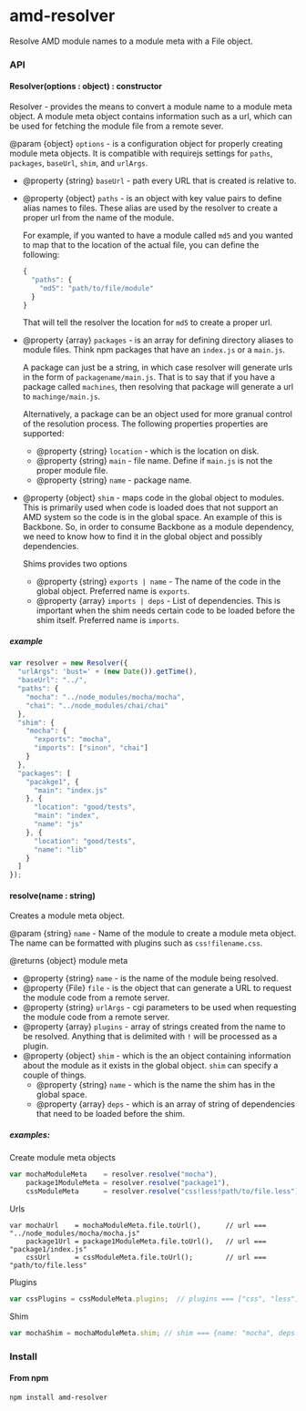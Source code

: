amd-resolver
===========

Resolve AMD module names to a module meta with a File object.

### API

#### Resolver(options : object) : constructor
Resolver - provides the means to convert a module name to a module meta object. A module meta object contains information such as a url, which can be used for fetching the module file from a remote sever.

@param {object} `options` - is a configuration object for properly creating module meta objects.  It is compatible with requirejs settings for `paths`, `packages`, `baseUrl`, `shim`, and `urlArgs`.

- @property {string} `baseUrl` - path every URL that is created is relative to.

- @property {object} `paths` - is an object with key value pairs to define alias names to files.  These alias are used by the resolver to create a proper url from the name of the module.

  For example, if you wanted to have a module called `md5` and you wanted to map that to the location of the actual file, you can define the following:

  ``` javascript
  {
    "paths": {
      "md5": "path/to/file/module"
    }
  }
  ```

  That will tell the resolver the location for `md5` to create a proper url.

- @property {array} `packages` - is an array for defining directory aliases to module files. Think npm packages that have an `index.js` or a `main.js`.

  A package can just be a string, in which case resolver will generate urls in the form of `packagename/main.js`. That is to say that if you have a package called `machines`, then resolving that package will generate a url to `machinge/main.js`.

  Alternatively, a package can be an object used for more granual control of the resolution process. The following properties properties are supported:

  - @property {string} `location` - which is the location on disk.
  - @property {string} `main` - file name. Define if `main.js` is not the proper module file.
  - @property {string} `name` - package name.


- @property {object} `shim` - maps code in the global object to modules. This is primarily used when code is loaded does that not support an AMD system so the code is in the global space.  An example of this is Backbone.  So, in order to consume Backbone as a module dependency, we need to know how to find it in the global object and possibly dependencies.

  Shims provides two options
  - @property {string} `exports | name` - The name of the code in the global object. Preferred name is `exports`.
  - @property {array} `imports | deps` - List of dependencies.  This is important when the shim needs certain code to be loaded before the shim itself. Preferred name is `imports`.


##### example

``` javascript
var resolver = new Resolver({
  "urlArgs": 'bust=' + (new Date()).getTime(),
  "baseUrl": "../",
  "paths": {
    "mocha": "../node_modules/mocha/mocha",
    "chai": "../node_modules/chai/chai"
  },
  "shim": {
    "mocha": {
      "exports": "mocha",
      "imports": ["sinon", "chai"]
    }
  },
  "packages": [
    "pacakge1", {
      "main": "index.js"
    }, {
      "location": "good/tests",
      "main": "index",
      "name": "js"
    }, {
      "location": "good/tests",
      "name": "lib"
    }
  ]
});
```

#### resolve(name : string)

Creates a module meta object.

@param {string} `name` - Name of the module to create a module meta object. The name can be formatted with plugins such as `css!filename.css`.

@returns {object} module meta

  - @property {string} `name` - is the name of the module being resolved.
  - @property {File} `file` - is the object that can generate a URL to request the module code from a remote server.
  - @property {string} `urlArgs` - cgi parameters to be used when requesting the module code from a remote server.
  - @property {array} `plugins` - array of strings created from the name to be resolved.  Anything that is delimited with `!` will be processed as a plugin.
  - @property {object} `shim` - which is the an object containing information about the module as it exists in the global object. `shim` can specify a couple of things.
    - @property {string} `name` - which is the name the shim has in the global space.
    - @property {array} `deps` - which is an array of string of dependencies that need to be loaded before the shim.

##### examples:

Create module meta objects
``` javascript
var mochaModuleMeta    = resolver.resolve("mocha"),
    package1ModuleMeta = resolver.resolve("package1"),
    cssModuleMeta      = resolver.resolve("css!less!path/to/file.less");
```

Urls
```
var mochaUrl    = mochaModuleMeta.file.toUrl(),      // url === "../node_modules/mocha/mocha.js"
    package1Url = package1ModuleMeta.file.toUrl(),   // url === "package1/index.js"
    cssUrl      = cssModuleMeta.file.toUrl();        // url === "path/to/file.less"
```

Plugins
``` javascript
var cssPlugins = cssModuleMeta.plugins;  // plugins === ["css", "less"]
```

Shim
``` javascript
var mochaShim = mochaModuleMeta.shim; // shim === {name: "mocha", deps: ["sinon", "chai"]}
```

### Install

#### From npm

```
npm install amd-resolver
```
